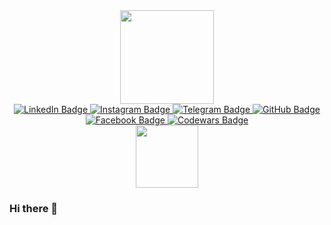 
<div id="header" align="center">
  <img src="https://media.giphy.com/media/du3J3cXyzhj75IOgvA/giphy.gif" width="150"/>
</div>
<div id="badges" align="center">
  <a href="https://www.linkedin.com/in/nikita-kornuk-825818202/">
    <img src="https://img.shields.io/badge/linkedin-%231E77B5.svg?&style=for-the-badge&logo=linkedin&logoColor=white" alt="LinkedIn Badge"/>
  </a>
  <a href="https://www.instagram.com/privetyanikita_/">
    <img src="https://img.shields.io/badge/Instagram-E4405F?style=for-the-badge&logo=instagram&logoColor=white" alt="Instagram Badge"/>
  </a>
  <a href="https://t.me/privetyanikita">
    <img src="https://img.shields.io/badge/Telegram-1E90FF?style=for-the-badge&logo=telegram&logoColor=white" alt="Telegram Badge"/>
  </a>
   <a href="https://github.com/Privetyanikita">
    <img src="https://img.shields.io/badge/Github-gray?style=for-the-badge&logo=github&logoColor=white" alt="GitHub Badge"/>
  </a>
     <a href="https://www.facebook.com/privetyanikita/">
    <img src="https://img.shields.io/badge/facebook-%232E87FB.svg?&style=for-the-badge&logo=facebook&logoColor=white" alt="Facebook Badge"/>
  </a>
    <a href="https://www.codewars.com/users/PrivetyaNikita">
    <img src="https://img.shields.io/badge/Codewars-B1361E?style=for-the-badge&logo=codewars&logoColor=white" alt="Codewars Badge"/>
  </a>
</div>
<div id="header" align="center">
  <img src="https://komarev.com/ghpvc/?username=Privetyanikita&style=flat-square&color=blue" alt="" width="100"/>
</div>

### Hi there 👋
<!--
<pre><code class="hljs" style="background:#FFFFFF;border-radius:8px"><span class="hljs-class"><span class="hljs-keyword">class</span> <span class="hljs-title">IOSDeveloper</span> </span>{


     <span class="hljs-keyword">var</span> myStackDictionary: [<span class="hljs-type">String</span>: [<span class="hljs-type">String</span>]] = [
        
        <span class="hljs-string">"Principles"</span>:       [<span class="hljs-string">"OOP"</span>, <span class="hljs-string">"SOLID"</span>]
        <span class="hljs-string">"Layout"</span>:           [<span class="hljs-string">"UIKit"</span>, <span class="hljs-string">"AutoLayout"</span>, <span class="hljs-string">"SnapKit"</span>, <span class="hljs-string">"Storyboard"</span>]
        <span class="hljs-string">"Dependenсies"</span>:     [<span class="hljs-string">"CocoaPods"</span>, <span class="hljs-string">"SPM"</span>, <span class="hljs-string">"Carthage"</span>]
        <span class="hljs-string">"Storage"</span>:          [<span class="hljs-string">"Core Data"</span>, <span class="hljs-string">"UserDefaults"</span>, <span class="hljs-string">"FileManager"</span>, <span class="hljs-string">"Realm"</span>]
        <span class="hljs-string">"Networking"</span>:       [<span class="hljs-string">"URLSession"</span>, <span class="hljs-string">"JSON Parse"</span>, <span class="hljs-string">"REST API"</span>, <span class="hljs-string">"Firebase"</span>]
        <span class="hljs-string">"Multithreading"</span>:   [<span class="hljs-string">"GCD"</span>, <span class="hljs-string">"DQ's"</span>]
        <span class="hljs-string">"Arch. patterns"</span>:   [<span class="hljs-string">"MVC"</span>, <span class="hljs-string">"MVVM"</span>, <span class="hljs-string">"MVVM+C"</span>, <span class="hljs-string">"MVP"</span>, <span class="hljs-string">"MVP+C"</span>]
        <span class="hljs-string">"Struct. patterns"</span>: [<span class="hljs-string">"Delegate"</span>, <span class="hljs-string">"Singleton"</span>, <span class="hljs-string">"Factory"</span>, <span class="hljs-string">"Observer"</span>, <span class="hljs-string">"Facade"</span>]
        <span class="hljs-string">"GUI"</span>:              [<span class="hljs-string">"Git"</span>, <span class="hljs-string">"GitHub"</span>]
        <span class="hljs-string">"Graphics"</span>:         [<span class="hljs-string">"Figma"</span>, <span class="hljs-string">"Photoshop"</span>]
    ]
    
     <span class="hljs-keyword">var</span> otherTechnologies: [<span class="hljs-type">String</span>] = [

        <span class="hljs-string">"SwiftUI"</span>,
        <span class="hljs-string">"MapKit"</span>,
        <span class="hljs-string">"Push / Local Notifications"</span>,
        <span class="hljs-string">"Multimedia (AVFoundation, Core Audio, AVKit)"</span>,
        <span class="hljs-string">"BLE"</span>,
        <span class="hljs-string">"iCloud"</span>,
        <span class="hljs-string">"Core Animation"</span>,
        <span class="hljs-string">"RXSwift"</span>,
        <span class="hljs-string">"AppStore / TestFlight"</span>
}</code></pre>


**Privetyanikita/Privetyanikita** is a ✨ _special_ ✨ repository because its `README.md` (this file) appears on your GitHub profile.

Here are some ideas to get you started:

- 🔭 I’m currently working on ...
- 🌱 I’m currently learning ...
- 👯 I’m looking to collaborate on ...
- 🤔 I’m looking for help with ...
- 💬 Ask me about ...
- 📫 How to reach me: ...
- 😄 Pronouns: ...
- ⚡ Fun fact: ...
-->
